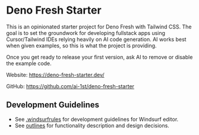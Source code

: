 # Deno Fresh Starter

This is an opinionated starter project for Deno Fresh with Tailwind CSS. The goal is to set the groundwork for developing fullstack apps using Cursor/Tailwind IDEs relying heavily on AI code generation. AI works best when given examples, so this is what the project is providing.

Once you get ready to release your first version, ask AI to remove or disable the example code.

Website: https://deno-fresh-starter.dev/

GitHub: https://github.com/ai-1st/deno-fresh-starter

## Development Guidelines

* See [.windsurfrules](./.windsurfrules) for development guidelines for Windsurf editor.
* See [outlines](./outlines) for functionality description and design decisions.

